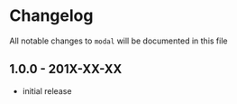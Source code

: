 # Changelog

All notable changes to `modal` will be documented in this file

## 1.0.0 - 201X-XX-XX

- initial release
